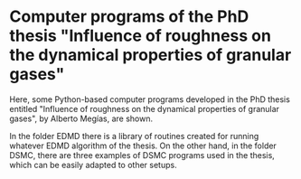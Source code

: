 # Computer programs of the PhD thesis "Influence of roughness on the dynamical properties of granular gases"
Here, some Python-based computer programs developed in the PhD thesis entitled "Influence of roughness on the dynamical properties of granular gases", by Alberto Megías, are shown.

In the folder EDMD there is a library of routines created for running whatever EDMD algorithm of the thesis. On the other hand, in the folder DSMC, there are three examples of DSMC programs used in the thesis, which can be easily adapted to other setups.
